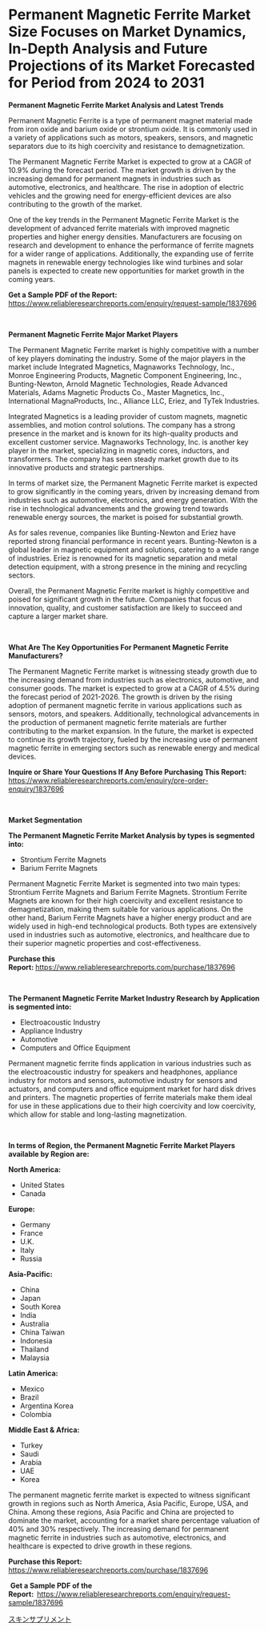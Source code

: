<p><h1>Permanent Magnetic Ferrite Market Size Focuses on Market Dynamics, In-Depth Analysis and Future Projections of its Market Forecasted for Period from 2024 to 2031</h1></p><p><strong>Permanent Magnetic Ferrite Market Analysis and Latest Trends</strong></p>
<p><p>Permanent Magnetic Ferrite is a type of permanent magnet material made from iron oxide and barium oxide or strontium oxide. It is commonly used in a variety of applications such as motors, speakers, sensors, and magnetic separators due to its high coercivity and resistance to demagnetization.</p><p>The Permanent Magnetic Ferrite Market is expected to grow at a CAGR of 10.9% during the forecast period. The market growth is driven by the increasing demand for permanent magnets in industries such as automotive, electronics, and healthcare. The rise in adoption of electric vehicles and the growing need for energy-efficient devices are also contributing to the growth of the market.</p><p>One of the key trends in the Permanent Magnetic Ferrite Market is the development of advanced ferrite materials with improved magnetic properties and higher energy densities. Manufacturers are focusing on research and development to enhance the performance of ferrite magnets for a wider range of applications. Additionally, the expanding use of ferrite magnets in renewable energy technologies like wind turbines and solar panels is expected to create new opportunities for market growth in the coming years.</p></p>
<p><strong>Get a Sample PDF of the Report:&nbsp;</strong> <a href="https://www.reliableresearchreports.com/enquiry/request-sample/1837696">https://www.reliableresearchreports.com/enquiry/request-sample/1837696</a></p>
<p>&nbsp;</p>
<p><strong>Permanent Magnetic Ferrite Major Market Players</strong></p>
<p><p>The Permanent Magnetic Ferrite market is highly competitive with a number of key players dominating the industry. Some of the major players in the market include Integrated Magnetics, Magnaworks Technology, Inc., Monroe Engineering Products, Magnetic Component Engineering, Inc., Bunting-Newton, Arnold Magnetic Technologies, Reade Advanced Materials, Adams Magnetic Products Co., Master Magnetics, Inc., International MagnaProducts, Inc., Alliance LLC, Eriez, and TyTek Industries.</p><p>Integrated Magnetics is a leading provider of custom magnets, magnetic assemblies, and motion control solutions. The company has a strong presence in the market and is known for its high-quality products and excellent customer service. Magnaworks Technology, Inc. is another key player in the market, specializing in magnetic cores, inductors, and transformers. The company has seen steady market growth due to its innovative products and strategic partnerships.</p><p>In terms of market size, the Permanent Magnetic Ferrite market is expected to grow significantly in the coming years, driven by increasing demand from industries such as automotive, electronics, and energy generation. With the rise in technological advancements and the growing trend towards renewable energy sources, the market is poised for substantial growth.</p><p>As for sales revenue, companies like Bunting-Newton and Eriez have reported strong financial performance in recent years. Bunting-Newton is a global leader in magnetic equipment and solutions, catering to a wide range of industries. Eriez is renowned for its magnetic separation and metal detection equipment, with a strong presence in the mining and recycling sectors.</p><p>Overall, the Permanent Magnetic Ferrite market is highly competitive and poised for significant growth in the future. Companies that focus on innovation, quality, and customer satisfaction are likely to succeed and capture a larger market share.</p></p>
<p>&nbsp;</p>
<p><strong>What Are The Key Opportunities For Permanent Magnetic Ferrite Manufacturers?</strong></p>
<p><p>The Permanent Magnetic Ferrite market is witnessing steady growth due to the increasing demand from industries such as electronics, automotive, and consumer goods. The market is expected to grow at a CAGR of 4.5% during the forecast period of 2021-2026. The growth is driven by the rising adoption of permanent magnetic ferrite in various applications such as sensors, motors, and speakers. Additionally, technological advancements in the production of permanent magnetic ferrite materials are further contributing to the market expansion. In the future, the market is expected to continue its growth trajectory, fueled by the increasing use of permanent magnetic ferrite in emerging sectors such as renewable energy and medical devices.</p></p>
<p><strong>Inquire or Share Your Questions If Any Before Purchasing This Report:</strong> <a href="https://www.reliableresearchreports.com/enquiry/pre-order-enquiry/1837696">https://www.reliableresearchreports.com/enquiry/pre-order-enquiry/1837696</a></p>
<p>&nbsp;</p>
<p><strong>Market Segmentation</strong></p>
<p><strong>The Permanent Magnetic Ferrite Market Analysis by types is segmented into:</strong></p>
<p><ul><li>Strontium Ferrite Magnets</li><li>Barium Ferrite Magnets</li></ul></p>
<p><p>Permanent Magnetic Ferrite Market is segmented into two main types: Strontium Ferrite Magnets and Barium Ferrite Magnets. Strontium Ferrite Magnets are known for their high coercivity and excellent resistance to demagnetization, making them suitable for various applications. On the other hand, Barium Ferrite Magnets have a higher energy product and are widely used in high-end technological products. Both types are extensively used in industries such as automotive, electronics, and healthcare due to their superior magnetic properties and cost-effectiveness.</p></p>
<p><strong>Purchase this Report:&nbsp;</strong><a href="https://www.reliableresearchreports.com/purchase/1837696">https://www.reliableresearchreports.com/purchase/1837696</a></p>
<p>&nbsp;</p>
<p><strong>The Permanent Magnetic Ferrite Market Industry Research by Application is segmented into:</strong></p>
<p><ul><li>Electroacoustic Industry</li><li>Appliance Industry</li><li>Automotive</li><li>Computers and Office Equipment</li></ul></p>
<p><p>Permanent magnetic ferrite finds application in various industries such as the electroacoustic industry for speakers and headphones, appliance industry for motors and sensors, automotive industry for sensors and actuators, and computers and office equipment market for hard disk drives and printers. The magnetic properties of ferrite materials make them ideal for use in these applications due to their high coercivity and low coercivity, which allow for stable and long-lasting magnetization.</p></p>
<p>&nbsp;</p>
<p><strong>In terms of Region, the Permanent Magnetic Ferrite Market Players available by Region are:</strong></p>
<p>
    <p> <strong> North America: </strong>
        <ul>
            <li>United States</li>
            <li>Canada</li>
        </ul>
        </p> 
    <p> <strong> Europe: </strong>
        <ul>
            <li>Germany</li>
            <li>France</li>
            <li>U.K.</li>
            <li>Italy</li>
            <li>Russia</li>
        </ul>
        </p> 
    <p> <strong> Asia-Pacific: </strong>
        <ul>
            <li>China</li>
            <li>Japan</li>
            <li>South Korea</li>
            <li>India</li>
            <li>Australia</li>
            <li>China Taiwan</li>
            <li>Indonesia</li>
            <li>Thailand</li>
            <li>Malaysia</li>
        </ul>
        </p> 
    <p> <strong> Latin America: </strong>
        <ul>
            <li>Mexico</li>
            <li>Brazil</li>
            <li>Argentina Korea</li>
            <li>Colombia</li>
        </ul>
        </p> 
    <p> <strong> Middle East & Africa: </strong>
        <ul>
            <li>Turkey</li>
            <li>Saudi</li>
            <li>Arabia</li>
            <li>UAE</li>
            <li>Korea</li>
        </ul>
    </p>
    </p>
<p><p>The permanent magnetic ferrite market is expected to witness significant growth in regions such as North America, Asia Pacific, Europe, USA, and China. Among these regions, Asia Pacific and China are projected to dominate the market, accounting for a market share percentage valuation of 40% and 30% respectively. The increasing demand for permanent magnetic ferrite in industries such as automotive, electronics, and healthcare is expected to drive growth in these regions.</p></p>
<p><strong>Purchase this Report: </strong><a href="https://www.reliableresearchreports.com/purchase/1837696">https://www.reliableresearchreports.com/purchase/1837696</a></p>
<p>&nbsp;<strong>Get a Sample PDF of the Report:&nbsp;&nbsp;</strong><a href="https://www.reliableresearchreports.com/enquiry/request-sample/1837696">https://www.reliableresearchreports.com/enquiry/request-sample/1837696</a></p>
<p><strong></strong></p>
<p><p><a href="https://github.com/oqxogxyvqe90775/Market-Research-Report-List-1/blob/main/239801113590.md">スキンサプリメント</a></p></p>